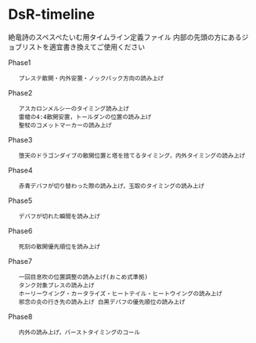 # DsR-timeline
絶竜詩のスペスペたいむ用タイムライン定義ファイル
内部の先頭の方にあるジョブリストを適宜書き換えてご使用ください 

Phase1
       
       プレステ散開・内外安置・ノックバック方向の読み上げ

Phase2 

       アスカロンメルシーのタイミング読み上げ
       雷槍の4:4散開安置，トールダンの位置の読み上げ
       聖杖のコメットマーカーの読み上げ
       
Phase3 

       堕天のドラゴンダイブの散開位置と塔を捨てるタイミング，内外タイミングの読み上げ

Phase4

       赤青デバフが切り替わった際の読み上げ，玉取のタイミングの読み上げ

Phase5 

       デバフが切れた瞬間を読み上げ

Phase6 

       死刻の散開優先順位を読み上げ

Phase7 

       一回目息吹の位置調整の読み上げ(おこめ式準拠)
       タンク対象ブレスの読み上げ
       ホーリーウイング・カータライズ・ヒートテイル・ヒートウイングの読み上げ
       邪念の炎の行き先の読み上げ 白黒デバフの優先順位の読み上げ

Phase8 
       
       内外の読み上げ，バーストタイミングのコール
